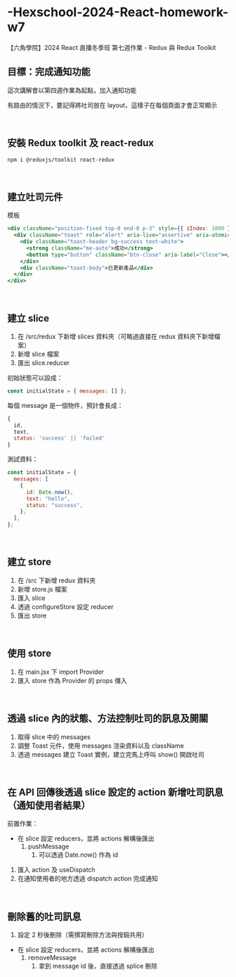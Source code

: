 # -Hexschool-2024-React-homework-w7

【六角學院】2024 React 直播冬季班 第七週作業 - Redux 與 Redux Toolkit

## 目標：完成通知功能

這次講解會以第四週作業為起點，加入通知功能

有路由的情況下，要記得將吐司放在 layout，這樣子在每個頁面才會正常顯示

<br>

## 安裝 Redux toolkit 及 react-redux

```bash
npm i @reduxjs/toolkit react-redux
```

<br>

## 建立吐司元件

模板

```jsx
<div className="position-fixed top-0 end-0 p-3" style={{ zIndex: 1000 }}>
  <div className="toast" role="alert" aria-live="assertive" aria-atomic="true">
    <div className="toast-header bg-success text-white">
      <strong className="me-auto">成功</strong>
      <button type="button" className="btn-close" aria-label="Close"></button>
    </div>
    <div className="toast-body">已更新產品</div>
  </div>
</div>
```

<br>

## 建立 slice

1. 在 /src/redux 下新增 slices 資料夾（可略過直接在 redux 資料夾下新增檔案）
2. 新增 slice 檔案
3. 匯出 slice.reducer

初始狀態可以設成：

```jsx
const initialState = { messages: [] };
```

每個 message 是一個物件，預計會長成：

```jsx
{
  id,
  text,
  status: 'success' || 'failed'
}
```

測試資料：

```jsx
const initialState = {
  messages: [
    {
      id: Date.now(),
      text: "hello",
      status: "success",
    },
  ],
};
```

<br>

## 建立 store

1. 在 /src 下新增 redux 資料夾
2. 新增 store.js 檔案
3. 匯入 slice
4. 透過 configureStore 設定 reducer
5. 匯出 store

<br>

## 使用 store

1. 在 main.jsx 下 import Provider
2. 匯入 store 作為 Provider 的 props 傳入

<br>

## 透過 slice 內的狀態、方法控制吐司的訊息及開關

1. 取得 slice 中的 messages
2. 調整 Toast 元件，使用 messages 渲染資料以及 className
3. 透過 messages 建立 Toast 實例，建立完馬上呼叫 show() 開啟吐司

<br>

## 在 API 回傳後透過 slice 設定的 action 新增吐司訊息（通知使用者結果）

前置作業：

- 在 slice 設定 reducers，並將 actions 解構後匯出
  1. pushMessage
     1. 可以透過 Date.now() 作為 id

1. 匯入 action 及 useDispatch
2. 在通知使用者的地方透過 dispatch action 完成通知

<br>

## 刪除舊的吐司訊息

1. 設定 2 秒後刪除（需撰寫刪除方法與按鈕共用）

- 在 slice 設定 reducers，並將 actions 解構後匯出
  1. removeMessage
     1. 拿到 message id 後，直接透過 splice 刪除
